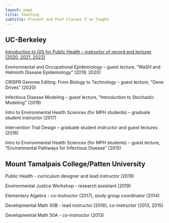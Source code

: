 ```yaml
---
layout: page
title: Teaching
subtitle: Present and Past Classes I've Taught
---
```


## UC-Berkeley

[Introduction to GIS for Public Health – instructor of record and lecturer (2020, 2021, 2022)](https://publichealth.berkeley.edu/academics/online/)

Environmental and Occupational Epidemiology – guest lecture, “WaSH and Helminth Disease Epidemiology” (2019, 2020)

CRISPR Genome Editing: From Biology to Technology – guest lecture, “Gene Drives” (2020)

Infectious Disease Modeling – guest lecture, “Introduction to Stochastic Modeling” (2019)

Intro to Environmental Health Sciences (for MPH students) – graduate student instructor (2017)

Intervention Trial Design – graduate student instructor and guest lectures (2016)

Intro to Environmental Health Sciences (for MPH students) – guest lecture, “Environmental Pathways for Infectious Disease” (2015)

## Mount Tamalpais College/Patten University

Public Health - curriculum designer and lead instructor (2019)

Environmental Justice Workshop - research assistant (2019)

Elementary Algebra - co-instructor (2017), study group coordinator (2014)

Developmental Math 50B - lead instructor (2016), co-instructor (2013, 2015)

Developmental Math 50A - co-instructor (2013)
